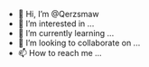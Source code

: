 - 👋 Hi, I’m @Qerzsmaw
- 👀 I’m interested in ...
- 🌱 I’m currently learning ...
- 💞️ I’m looking to collaborate on ...
- 📫 How to reach me ...

<!---
Qerzsmaw/Qerzsmaw is a ✨ special ✨ repository because its `README.md` (this file) appears on your GitHub profile.
You can click the Preview link to take a look at your changes.
--->
